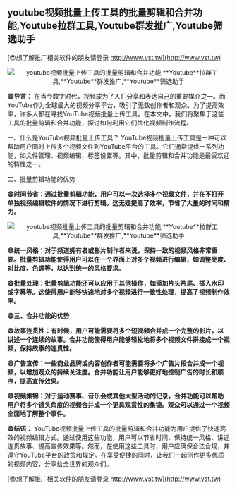 ## **youtube视频批量上传工具的批量剪辑和合并功能,**Youtube**拉群工具,**Youtube**群发推广,**Youtube**筛选助手**

[😍想了解推广相关软件的朋友请登录 http://www.vst.tw](http://www.vst.tw)

 <center><img src="https://vst.tw/MP4/tuiguang/png/5.png" alt="youtube视频批量上传工具的批量剪辑和合并功能,**Youtube**拉群工具,**Youtube**群发推广,**Youtube**筛选助手"></center>

**😄导言：**
在当今数字时代，视频成为了人们分享和表达自己的重要媒介之一。而YouTube作为全球最大的视频分享平台，吸引了无数创作者和观众。为了提高效率，许多人都在寻找YouTube视频批量上传工具。在本文中，我们将聚焦于这些工具的批量剪辑和合并功能，探讨如何利用它们优化视频制作流程。

一、什么是YouTube视频批量上传工具？
YouTube视频批量上传工具是一种可以帮助用户同时上传多个视频文件到YouTube平台的工具。它们通常提供一系列功能，如文件管理、视频编辑、标签设置等。其中，批量剪辑和合并功能是最受欢迎的特性之一。

二、批量剪辑功能的优势

**😄时间节省：通过批量剪辑功能，用户可以一次选择多个视频文件，并在不打开单独视频编辑软件的情况下进行剪辑。这无疑提高了效率，节省了大量的时间和精力。**

 <center><img src="https://vst.tw/MP4/tuiguang/png/4.png" alt="youtube视频批量上传工具的批量剪辑和合并功能,**Youtube**拉群工具,**Youtube**群发推广,**Youtube**筛选助手"></center>

**😄统一风格：对于频道拥有者或影片制作者来说，保持一致的视频风格非常重要。批量剪辑功能使得用户可以在一个界面上对多个视频进行编辑，如调整亮度、对比度、色调等，以达到统一的风格要求。**

**😄批量处理：批量剪辑功能还可以应用于其他操作，如添加片头片尾、插入水印或字幕等。这使得用户能够快速地对多个视频进行一致性处理，提高了视频制作效率。**

**😄三、合并功能的优势**

**😄故事连贯性：有时候，用户可能需要将多个短视频合并成一个完整的影片，以讲述一个连续的故事。合并功能使得用户能够轻松地将多个视频文件拼接成一个视频，保持故事的连贯性。**

**😄广告宣传：一些商业品牌或内容创作者可能需要将多个广告片段合并成一个视频，以增加观众的持续关注度。合并功能让用户能够更好地控制广告的时长和顺序，提高宣传效果。**

**😄视频集锦：对于运动赛事、音乐会或其他大型活动的记录，合并功能可以帮助用户将多个镜头角度的视频合并成一个更具观赏性的集锦。观众可以通过一个视频全面地了解整个事件。**

**😄结语：**
YouTube视频批量上传工具的批量剪辑和合并功能为用户提供了快速高效的视频编辑方式。通过使用这些功能，用户可以节省时间、保持统一风格、讲述连贯故事、提高宣传效果等。然而，在使用这些工具时，用户应确保合法合规，并遵守YouTube平台的政策和规定。在享受便捷的同时，让我们一起创作更多优质的视频内容，分享给全世界的观众们。

[😍想了解推广相关软件的朋友请登录 http://www.vst.tw](http://www.vst.tw)



